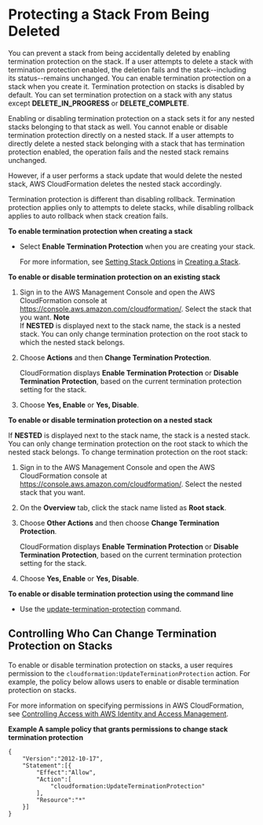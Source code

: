 # Protecting a Stack From Being Deleted<a name="using-cfn-protect-stacks"></a>

You can prevent a stack from being accidentally deleted by enabling termination protection on the stack\. If a user attempts to delete a stack with termination protection enabled, the deletion fails and the stack\-\-including its status\-\-remains unchanged\. You can enable termination protection on a stack when you create it\. Termination protection on stacks is disabled by default\. You can set termination protection on a stack with any status except **DELETE\_IN\_PROGRESS** or **DELETE\_COMPLETE**\.

Enabling or disabling termination protection on a stack sets it for any nested stacks belonging to that stack as well\. You cannot enable or disable termination protection directly on a nested stack\. If a user attempts to directly delete a nested stack belonging with a stack that has termination protection enabled, the operation fails and the nested stack remains unchanged\.

However, if a user performs a stack update that would delete the nested stack, AWS CloudFormation deletes the nested stack accordingly\.

Termination protection is different than disabling rollback\. Termination protection applies only to attempts to delete stacks, while disabling rollback applies to auto rollback when stack creation fails\.

**To enable termination protection when creating a stack**
+ Select **Enable Termination Protection** when you are creating your stack\.

  For more information, see [Setting Stack Options](cfn-console-add-tags.md) in [Creating a Stack](cfn-console-create-stack.md)\.

**To enable or disable termination protection on an existing stack**

1. Sign in to the AWS Management Console and open the AWS CloudFormation console at [https://console\.aws\.amazon\.com/cloudformation/](https://console.aws.amazon.com/cloudformation/)\. Select the stack that you want\.
**Note**  
If **NESTED** is displayed next to the stack name, the stack is a nested stack\. You can only change termination protection on the root stack to which the nested stack belongs\.

1. Choose **Actions** and then **Change Termination Protection**\.

   CloudFormation displays **Enable Termination Protection** or **Disable Termination Protection**, based on the current termination protection setting for the stack\.

1. Choose **Yes, Enable** or **Yes, Disable**\.

**To enable or disable termination protection on a nested stack**

If **NESTED** is displayed next to the stack name, the stack is a nested stack\. You can only change termination protection on the root stack to which the nested stack belongs\. To change termination protection on the root stack:

1. Sign in to the AWS Management Console and open the AWS CloudFormation console at [https://console\.aws\.amazon\.com/cloudformation/](https://console.aws.amazon.com/cloudformation/)\. Select the nested stack that you want\.

1. On the **Overview** tab, click the stack name listed as **Root stack**\.

1. Choose **Other Actions** and then choose **Change Termination Protection**\.

   CloudFormation displays **Enable Termination Protection** or **Disable Termination Protection**, based on the current termination protection setting for the stack\.

1. Choose **Yes, Enable** or **Yes, Disable**\.

**To enable or disable termination protection using the command line**
+ Use the [update\-termination\-protection](https://docs.aws.amazon.com/cli/latest/reference/cloudformation/update-termination-protection.html) command\.

## Controlling Who Can Change Termination Protection on Stacks<a name="protect-stacks-perms"></a>

To enable or disable termination protection on stacks, a user requires permission to the `cloudformation:UpdateTerminationProtection` action\. For example, the policy below allows users to enable or disable termination protection on stacks\.

For more information on specifying permissions in AWS CloudFormation, see [Controlling Access with AWS Identity and Access Management](using-iam-template.md)\.

**Example A sample policy that grants permissions to change stack termination protection**  

```
{
    "Version":"2012-10-17",
    "Statement":[{
        "Effect":"Allow",
        "Action":[
            "cloudformation:UpdateTerminationProtection"
        ],
        "Resource":"*"
    }]
}
```